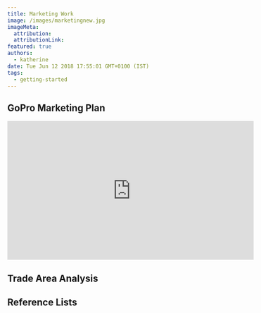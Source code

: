 ```yaml
---
title: Marketing Work
image: /images/marketingnew.jpg
imageMeta:
  attribution:
  attributionLink:
featured: true
authors:
  - katherine
date: Tue Jun 12 2018 17:55:01 GMT+0100 (IST)
tags:
  - getting-started
---
```


## GoPro Marketing Plan

<iframe width="560" height="315" src="https://docs.google.com/presentation/d/1H8UmPES2qy2EoGtW55zmXAyaHbaQSkL82GQQumF6EpM/edit?usp=sharing" frameborder="0" allowfullscreen></iframe>

## Trade Area Analysis

## Reference Lists
